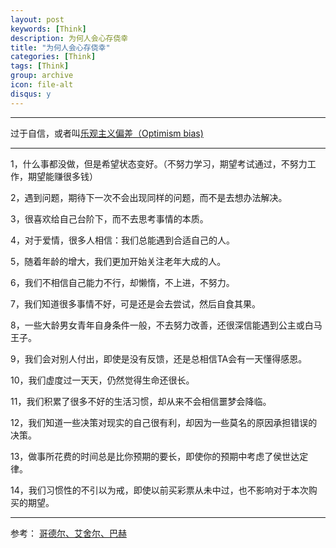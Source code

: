 ```yaml
---
layout: post
keywords: [Think]
description: 为何人会心存侥幸
title: "为何人会心存侥幸"
categories: [Think]
tags: [Think]
group: archive
icon: file-alt
disqus: y
---
```


----
过于自信，或者叫[乐观主义偏差（Optimism bias)][1]

----
1，什么事都没做，但是希望状态变好。（不努力学习，期望考试通过，不努力工作，期望能赚很多钱）

2，遇到问题，期待下一次不会出现同样的问题，而不是去想办法解决。

3，很喜欢给自己台阶下，而不去思考事情的本质。

4，对于爱情，很多人相信：我们总能遇到合适自己的人。

5，随着年龄的增大，我们更加开始关注老年大成的人。

6，我们不相信自己能力不行，却懒惰，不上进，不努力。

7，我们知道很多事情不好，可是还是会去尝试，然后自食其果。

8，一些大龄男女青年自身条件一般，不去努力改善，还很深信能遇到公主或白马王子。

9，我们会对别人付出，即使是没有反馈，还是总相信TA会有一天懂得感恩。

10，我们虚度过一天天，仍然觉得生命还很长。

11，我们积累了很多不好的生活习惯，却从来不会相信噩梦会降临。

12，我们知道一些决策对现实的自己很有利，却因为一些莫名的原因承担错误的决策。

13，做事所花费的时间总是比你预期的要长，即使你的预期中考虑了侯世达定律。

14，我们习惯性的不引以为戒，即使以前买彩票从未中过，也不影响对于本次购买的期望。

----
参考：
[哥德尔、艾舍尔、巴赫][2]

[1]:https://en.wikipedia.org/wiki/Hofstadter%27s_law
[2]:[https://book.douban.com/subject/1291204/]


